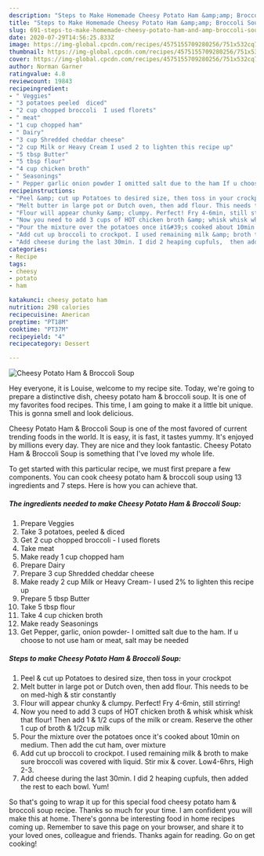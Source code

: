 ```yaml
---
description: "Steps to Make Homemade Cheesy Potato Ham &amp;amp; Broccoli Soup"
title: "Steps to Make Homemade Cheesy Potato Ham &amp;amp; Broccoli Soup"
slug: 691-steps-to-make-homemade-cheesy-potato-ham-and-amp-broccoli-soup
date: 2020-07-29T14:56:25.833Z
image: https://img-global.cpcdn.com/recipes/4575155709280256/751x532cq70/cheesy-potato-ham-broccoli-soup-recipe-main-photo.jpg
thumbnail: https://img-global.cpcdn.com/recipes/4575155709280256/751x532cq70/cheesy-potato-ham-broccoli-soup-recipe-main-photo.jpg
cover: https://img-global.cpcdn.com/recipes/4575155709280256/751x532cq70/cheesy-potato-ham-broccoli-soup-recipe-main-photo.jpg
author: Norman Garner
ratingvalue: 4.8
reviewcount: 19843
recipeingredient:
- " Veggies"
- "3 potatoes peeled  diced"
- "2 cup chopped broccoli  I used florets"
- " meat"
- "1 cup chopped ham"
- " Dairy"
- "3 cup Shredded cheddar cheese"
- "2 cup Milk or Heavy Cream I used 2 to lighten this recipe up"
- "5 tbsp Butter"
- "5 tbsp flour"
- "4 cup chicken broth"
- " Seasonings"
- " Pepper garlic onion powder I omitted salt due to the ham If u choose to not use ham or meat salt may be needed"
recipeinstructions:
- "Peel &amp; cut up Potatoes to desired size, then toss in your crockpot"
- "Melt butter in large pot or Dutch oven, then add flour. This needs to be on med-high &amp; stir constantly"
- "Flour will appear chunky &amp; clumpy. Perfect! Fry 4-6min, still stirring!"
- "Now you need to add 3 cups of HOT chicken broth &amp; whisk whisk whisk that flour! Then add 1 &amp; 1/2 cups of the milk or cream. Reserve the other 1 cup of broth &amp; 1/2cup milk"
- "Pour the mixture over the potatoes once it&#39;s cooked about 10min on medium. Then add the cut ham, over mixture"
- "Add cut up broccoli to crockpot. I used remaining milk &amp; broth to make sure broccoli was covered with liquid. Stir mix &amp; cover. Low4-6hrs, High 2-3."
- "Add cheese during the last 30min. I did 2 heaping cupfuls,  then added the rest to each bowl. Yum!"
categories:
- Recipe
tags:
- cheesy
- potato
- ham

katakunci: cheesy potato ham 
nutrition: 298 calories
recipecuisine: American
preptime: "PT18M"
cooktime: "PT37M"
recipeyield: "4"
recipecategory: Dessert

---
```



![Cheesy Potato Ham &amp; Broccoli Soup](https://img-global.cpcdn.com/recipes/4575155709280256/751x532cq70/cheesy-potato-ham-broccoli-soup-recipe-main-photo.jpg)

Hey everyone, it is Louise, welcome to my recipe site. Today, we're going to prepare a distinctive dish, cheesy potato ham &amp; broccoli soup. It is one of my favorites food recipes. This time, I am going to make it a little bit unique. This is gonna smell and look delicious.



Cheesy Potato Ham &amp; Broccoli Soup is one of the most favored of current trending foods in the world. It is easy, it is fast, it tastes yummy. It's enjoyed by millions every day. They are nice and they look fantastic. Cheesy Potato Ham &amp; Broccoli Soup is something that I've loved my whole life.


To get started with this particular recipe, we must first prepare a few components. You can cook cheesy potato ham &amp; broccoli soup using 13 ingredients and 7 steps. Here is how you can achieve that.

<!--inarticleads1-->

##### The ingredients needed to make Cheesy Potato Ham &amp; Broccoli Soup:

1. Prepare  Veggies
1. Take 3 potatoes, peeled &amp; diced
1. Get 2 cup chopped broccoli - I used florets
1. Take  meat
1. Make ready 1 cup chopped ham
1. Prepare  Dairy
1. Prepare 3 cup Shredded cheddar cheese
1. Make ready 2 cup Milk or Heavy Cream- I used 2% to lighten this recipe up
1. Prepare 5 tbsp Butter
1. Take 5 tbsp flour
1. Take 4 cup chicken broth
1. Make ready  Seasonings
1. Get  Pepper, garlic, onion powder- I omitted salt due to the ham. If u choose to not use ham or meat, salt may be needed




<!--inarticleads2-->

##### Steps to make Cheesy Potato Ham &amp; Broccoli Soup:

1. Peel &amp; cut up Potatoes to desired size, then toss in your crockpot
1. Melt butter in large pot or Dutch oven, then add flour. This needs to be on med-high &amp; stir constantly
1. Flour will appear chunky &amp; clumpy. Perfect! Fry 4-6min, still stirring!
1. Now you need to add 3 cups of HOT chicken broth &amp; whisk whisk whisk that flour! Then add 1 &amp; 1/2 cups of the milk or cream. Reserve the other 1 cup of broth &amp; 1/2cup milk
1. Pour the mixture over the potatoes once it&#39;s cooked about 10min on medium. Then add the cut ham, over mixture
1. Add cut up broccoli to crockpot. I used remaining milk &amp; broth to make sure broccoli was covered with liquid. Stir mix &amp; cover. Low4-6hrs, High 2-3.
1. Add cheese during the last 30min. I did 2 heaping cupfuls,  then added the rest to each bowl. Yum!




So that's going to wrap it up for this special food cheesy potato ham &amp; broccoli soup recipe. Thanks so much for your time. I am confident you will make this at home. There's gonna be interesting food in home recipes coming up. Remember to save this page on your browser, and share it to your loved ones, colleague and friends. Thanks again for reading. Go on get cooking!

